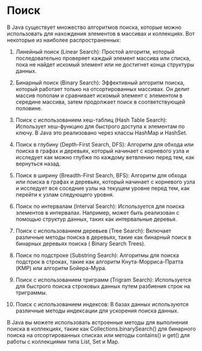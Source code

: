 # Поиск

В Java существует множество алгоритмов поиска, которые можно использовать для
нахождения элементов в массивах и коллекциях. Вот некоторые из наиболее
распространенных:

1. Линейный поиск (Linear Search): Простой алгоритм, который последовательно
   проверяет каждый элемент массива или списка, пока не найдет искомый элемент
   или не достигнет конца структуры данных.

2. Бинарный поиск (Binary Search): Эффективный алгоритм поиска, который работает
   только на отсортированных массивах. Он делит массив пополам и сравнивает
   искомый элемент с элементом в середине массива, затем продолжает поиск в
   соответствующей половине.

3. Поиск с использованием хеш-таблиц (Hash Table Search): Использует хеш-функцию
   для быстрого доступа к элементам по ключу. В Java это реализовано через
   классы HashMap и HashSet.

4. Поиск в глубину (Depth-First Search, DFS): Алгоритм для обхода или поиска в
   графах и деревьях, который начинает с корневого узла и исследует как можно
   глубже по каждому ветвлению перед тем, как вернуться назад.

5. Поиск в ширину (Breadth-First Search, BFS): Алгоритм для обхода или поиска в
   графах и деревьях, который начинает с корневого узла и исследует все соседние
   узлы на текущем уровне перед тем, как перейти к узлам следующего уровня.

6. Поиск по интервалам (Interval Search): Используется для поиска элементов в
   интервалах. Например, может быть реализован с помощью структур данных, таких
   как интервальные деревья.

7. Поиск с использованием деревьев (Tree Search): Включает различные методы
   поиска в деревьях, такие как бинарный поиск в бинарных деревьях поиска (
   Binary Search Trees).

8. Поиск по подстроке (Substring Search): Алгоритмы для поиска подстрок в
   строках, такие как алгоритм Кнута-Морриса-Пратта (KMP) или алгоритм
   Бойера-Мура.

9. Поиск с использованием триграмм (Trigram Search): Используется для быстрого
   поиска строковых данных путем разбиения строк на триграммы.

10. Поиск с использованием индексов: В базах данных используются различные
    методы индексации для ускорения поиска данных.

В Java вы можете использовать встроенные методы для выполнения поиска в
коллекциях, такие как Collections.binarySearch() для бинарного поиска на
отсортированных списках или методы contains() и get() для работы с коллекциями
типа List, Set и Map.

